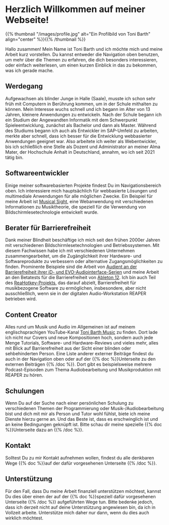 <!--
.. title: Willkommen
.. slug: index
.. date: 2023-07-19 09:47:14 UTC+02:00
.. tags: 
.. category: 
.. link: 
.. description: 
.. type: text
-->

# Herzlich Willkommen auf meiner Webseite!

{{% thumbnail "/images/profile.jpg" alt="Ein Profilbild von Toni Barth" align="center" %}}{{% /thumbnail %}}

Hallo zusammen! Mein Name ist Toni Barth und ich möchte mich und meine Arbeit kurz vorstellen. Du kannst entweder die Navigation oben benutzen, um mehr über die Themen zu erfahren, die dich besonders interessieren, oder einfach weiterlesen, um einen kurzen Einblick in das zu bekommen, was ich gerade mache.

## Werdegang

Aufgewachsen als blinder Junge in Halle  (Saale), musste ich schon sehr früh mit Computern in Berührung kommen, um in der Schule mithalten zu können. Mein Interesse wuchs schnell und ich begann im Alter von 13 Jahren, kleinere Anwendungen zu entwickeln. Nach der Schule begann ich ein Studium der Angewandten Informatik mit dem Schwerpunkt Spieleentwicklung, zunächst als Bachelor und dann als Master. Während des Studiums begann ich auch als Entwickler im SAP-Umfeld zu arbeiten, merkte aber schnell, dass ich besser für die Entwicklung webbasierter Anwendungen geeignet war. Also arbeitete ich weiter als Webentwickler, bis ich schließlich eine Stelle als Dozent und Administrator an meiner Alma Mater, der Hochschule Anhalt in Deutschland, annahm, wo ich seit 2021 tätig bin.

## Softwareentwickler

Einige meiner softwarebasierten Projekte findest Du im Navigationsbereich oben. Ich interessiere mich hauptsächlich für webbasierte Lösungen und multimediale Anwendungen für alle möglichen Zwecke.
Ein Beispiel für meine Arbeit ist [Musical Sight](https://timtam.github.io/musicalsight), eine Webanwendung mit verschiedenen Informationen zu Musiktheorie, die speziell für die Verwendung von Bildschirmlesetechnologie entwickelt wurde.

## Berater für Barrierefreiheit

Dank meiner Blindheit beschäftige ich mich seit den frühen 2000er Jahren mit verschiedenen Bildschirmlesetechnologien und Betriebssystemen. Mit diesem Fachwissen habe ich mit verschiedenen Unternehmen zusammengearbeitet, um die Zugänglichkeit ihrer Hardware- und Softwareprodukte zu verbessern oder alternative Zugangsmöglichkeiten zu finden. Prominente Beispiele sind die Arbeit von [Audient an der Barrierefreiheit ihrer iD- und EVO-Audiointerface-Serien](https://audient.com/2023/08/14/accessibility-app/) und meine Arbeit an den Betatests für die Barrierefreiheit von [Ableton 12](https://www.ableton.com/de/). Ich bin auch Teil des [ReaHotkey-Projekts](https://github.com/MatejGolian/ReaHotkey), das darauf abzielt, Barrierefreiheit für musikbezogene Software zu ermöglichen, insbesondere, aber nicht ausschließlich, wenn sie in der digitalen Audio-Workstation REAPER betrieben wird.

## Content Creator

Alles rund um Musik und Audio im Allgemeinen ist auf meinem englischsprachigen YouTube-Kanal [Toni Barth Music](https://www.youtube.com/@tonibarthmusic) zu finden. Dort lade ich nicht nur Covers und neue Kompositionen hoch, sondern auch jede Menge Tutorials, Software- und Hardware-Reviews und vieles mehr, alles mit Blick auf Barrierefreiheit aus der Sicht einer blinden oder sehbehinderten Person.
Eine Liste anderer externer Beiträge findest du auch in der Navigation oben oder auf der {{% doc %}}Unterseite zu den externen Beiträgen <contributions>{{% /doc %}}. Dort gibt es beispielsweise mehrere Podcast-Episoden zum Thema Audiobearbeitung und Musikproduktion mit REAPER zu hören.

## Schulungen

Wenn Du auf der Suche nach einer persönlichen Schulung zu verschiedenen Themen der Programmierung oder Musik-/Audiobearbeitung bist und dich mit mir als Person und Tutor wohl fühlst, biete ich meine Dienste hierzu gerne an. Und das Beste ist, dass es erschwinglich ist und an keine Bedingungen geknüpft ist. Bitte schau dir meine spezielle {{% doc %}}Unterseite dazu an <teaching>{{% /doc %}}.

## Kontakt

Solltest Du zu mir Kontakt aufnehmen wollen, findest du alle denkbaren Wege {{% doc %}}auf der dafür vorgesehenen Unterseite <contact>{{% /doc %}}.

## Unterstützung

Für den Fall, dass Du meine Arbeit finanziell unterstützen möchtest, kannst Du dies über einen der auf der {{% doc %}}speziell dafür vorgesehenen Unterseite <support>{{% /doc %}} aufgeführten Wege tun. Bitte bedenke jedoch, dass ich derzeit nicht auf deine Unterstützung angewiesen bin, da ich in Vollzeit arbeite. Unterstütze mich daher nur dann, wenn du dies auch wirklich möchtest.
